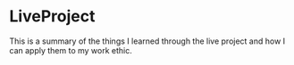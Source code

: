 # LiveProject
This is a summary of the things I learned through the live project and how I can apply them to my work ethic.
